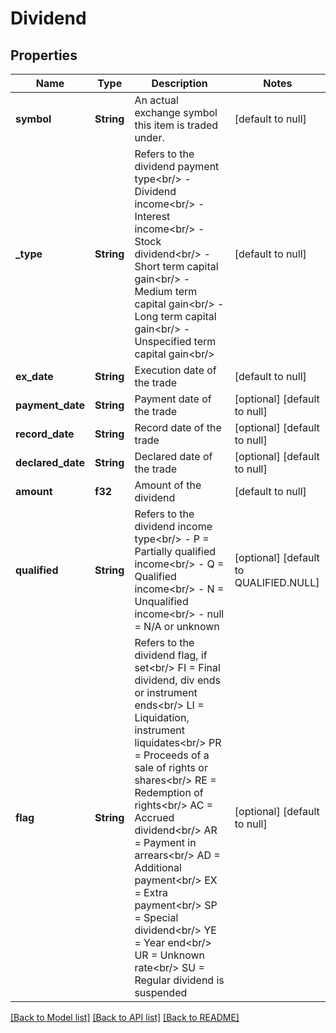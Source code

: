 # Dividend

## Properties
Name | Type | Description | Notes
------------ | ------------- | ------------- | -------------
**symbol** | **String** | An actual exchange symbol this item is traded under. | [default to null]
**_type** | **String** | Refers to the dividend payment type&lt;br/&gt; - Dividend income&lt;br/&gt; - Interest income&lt;br/&gt; - Stock dividend&lt;br/&gt; - Short term capital gain&lt;br/&gt; - Medium term capital gain&lt;br/&gt; - Long term capital gain&lt;br/&gt; - Unspecified term capital gain&lt;br/&gt;  | [default to null]
**ex_date** | **String** | Execution date of the trade | [default to null]
**payment_date** | **String** | Payment date of the trade | [optional] [default to null]
**record_date** | **String** | Record date of the trade | [optional] [default to null]
**declared_date** | **String** | Declared date of the trade | [optional] [default to null]
**amount** | **f32** | Amount of the dividend | [default to null]
**qualified** | **String** | Refers to the dividend income type&lt;br/&gt; - P &#x3D; Partially qualified income&lt;br/&gt; - Q &#x3D; Qualified income&lt;br/&gt; - N &#x3D; Unqualified income&lt;br/&gt; - null &#x3D; N/A or unknown  | [optional] [default to QUALIFIED.NULL]
**flag** | **String** | Refers to the dividend flag, if set&lt;br/&gt; FI &#x3D; Final dividend, div ends or instrument ends&lt;br/&gt; LI &#x3D; Liquidation, instrument liquidates&lt;br/&gt; PR &#x3D; Proceeds of a sale of rights or shares&lt;br/&gt; RE &#x3D; Redemption of rights&lt;br/&gt; AC &#x3D; Accrued dividend&lt;br/&gt; AR &#x3D; Payment in arrears&lt;br/&gt; AD &#x3D; Additional payment&lt;br/&gt; EX &#x3D; Extra payment&lt;br/&gt; SP &#x3D; Special dividend&lt;br/&gt; YE &#x3D; Year end&lt;br/&gt; UR &#x3D; Unknown rate&lt;br/&gt; SU &#x3D; Regular dividend is suspended  | [optional] [default to null]

[[Back to Model list]](../README.md#documentation-for-models) [[Back to API list]](../README.md#documentation-for-api-endpoints) [[Back to README]](../README.md)

